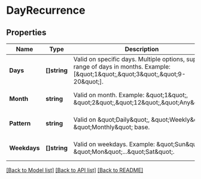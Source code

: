 # DayRecurrence

## Properties
Name | Type | Description | Notes
------------ | ------------- | ------------- | -------------
**Days** | **[]string** | Valid on specific days. Multiple options, support range of days in months. Example:[\&quot;1\&quot;,\&quot;3\&quot;,\&quot;9-20\&quot;]. | [optional] [default to null]
**Month** | **string** | Valid on month. Example: \&quot;1\&quot;, \&quot;2\&quot;,\&quot;12\&quot;,\&quot;Any\&quot;. | [optional] [default to null]
**Pattern** | **string** | Valid on \&quot;Daily\&quot;, \&quot;Weekly\&quot;, \&quot;Monthly\&quot; base. | [optional] [default to null]
**Weekdays** | **[]string** | Valid on weekdays. Example: \&quot;Sun\&quot;, \&quot;Mon\&quot;...\&quot;Sat\&quot;. | [optional] [default to null]

[[Back to Model list]](../README.md#documentation-for-models) [[Back to API list]](../README.md#documentation-for-api-endpoints) [[Back to README]](../README.md)


